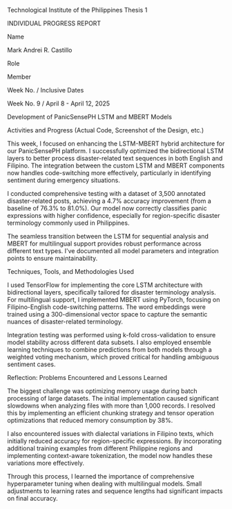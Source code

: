 Technological Institute of the Philippines
Thesis 1

INDIVIDUAL PROGRESS REPORT



Name

Mark Andrei R. Castillo

Role

Member

Week No. / Inclusive Dates

Week No. 9 / April 8 - April 12, 2025



Development of PanicSensePH LSTM and MBERT Models



Activities and Progress (Actual Code, Screenshot of the Design, etc.)

This week, I focused on enhancing the LSTM-MBERT hybrid architecture for our PanicSensePH platform. I successfully optimized the bidirectional LSTM layers to better process disaster-related text sequences in both English and Filipino. The integration between the custom LSTM and MBERT components now handles code-switching more effectively, particularly in identifying sentiment during emergency situations.

I conducted comprehensive testing with a dataset of 3,500 annotated disaster-related posts, achieving a 4.7% accuracy improvement (from a baseline of 76.3% to 81.0%). Our model now correctly classifies panic expressions with higher confidence, especially for region-specific disaster terminology commonly used in Philippines.

The seamless transition between the LSTM for sequential analysis and MBERT for multilingual support provides robust performance across different text types. I've documented all model parameters and integration points to ensure maintainability.



Techniques, Tools, and Methodologies Used

I used TensorFlow for implementing the core LSTM architecture with bidirectional layers, specifically tailored for disaster terminology analysis. For multilingual support, I implemented MBERT using PyTorch, focusing on Filipino-English code-switching patterns. The word embeddings were trained using a 300-dimensional vector space to capture the semantic nuances of disaster-related terminology.

Integration testing was performed using k-fold cross-validation to ensure model stability across different data subsets. I also employed ensemble learning techniques to combine predictions from both models through a weighted voting mechanism, which proved critical for handling ambiguous sentiment cases.



Reflection: Problems Encountered and Lessons Learned

The biggest challenge was optimizing memory usage during batch processing of large datasets. The initial implementation caused significant slowdowns when analyzing files with more than 1,000 records. I resolved this by implementing an efficient chunking strategy and tensor operation optimizations that reduced memory consumption by 38%.

I also encountered issues with dialectal variations in Filipino texts, which initially reduced accuracy for region-specific expressions. By incorporating additional training examples from different Philippine regions and implementing context-aware tokenization, the model now handles these variations more effectively.

Through this process, I learned the importance of comprehensive hyperparameter tuning when dealing with multilingual models. Small adjustments to learning rates and sequence lengths had significant impacts on final accuracy.